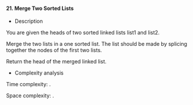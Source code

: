 #### 21. Merge Two Sorted Lists

* Description

You are given the heads of two sorted linked lists list1 and list2.

Merge the two lists in a one sorted list. The list should be made by splicing together the nodes of the first two lists.

Return the head of the merged linked list.

* Complexity analysis

Time complexity: .

Space complexity: .